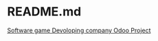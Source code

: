 # README.md
[Software game Devoloping company Odoo Project](https://drive.google.com/drive/folders/10OWvMm57nwdklOYGPANbYYMyydEt1jNn?usp=drive_link)
